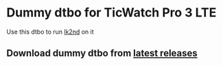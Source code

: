 # Dummy dtbo for TicWatch Pro 3 LTE

Use this dtbo to run [lk2nd](https://github.com/msm8916-mainline/lk2nd/) on it

## Download dummy dtbo from [latest releases](https://github.com/NekoCWD/mobvoi-rover-dtbo/releases/latest)
